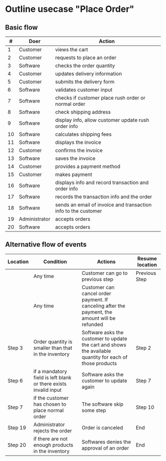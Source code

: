 # Outline usecase "Place Order"
## Basic flow
| # | Doer | Action |
| --- | ---- | --------|
| 1 | Customer | views the cart |
| 2 | Customer | requests to place an order |
| 3 | Software | checks the order quantity |
| 4 | Customer | updates delivery information |
| 5 | Customer | submits the delivery form |
| 6 | Software | validates customer input |
| 7 | Software | checks if customer place rush order or normal order |
| 8 | Software | check shipping address |
| 9 | Software | display info, allow customer update rush order info |
| 10 | Software | calculates shipping fees |
| 11 | Software | displays the invoice |
| 12 | Customer | confirms the invoice |
| 13 | Software | saves the invoice |
| 14 | Customer | provides a payment method |
| 15 | Customer | makes payment |
| 16 | Software | displays info and record transaction and order info |
| 17 | Software | records the transaction info and the order|
| 18 | Software | sends an email of invoice and transaction info to the customer |
| 19 | Administrator | accepts orders |
| 20 | Software | accepts orders |
## Alternative flow of events
| Location | Condition | Actions | Resume location|
| ---- | ---- | --------|------|
| | Any time | Customer can go to previous step | Previous Step |
| | Any time | Customer can cancel order payment. If canceling after the payment, the amount will be refunded | |
| Step 3 | Order quantity is smaller than that in the inventory | Software asks the customer to update the cart and shows the available quantity for each of those products | Step 2 | 
| Step 6 | if a mandatory field is left blank or there exists invalid input | Software asks the customer to update again | Step 7 |
| Step 7 | if the customer has chosen to place normal order | The software skip some step | Step 10 |
| Step 19 | Administrator rejects the order | Order is canceled | End |
| Step 20 | if there are not enough products in the inventory | Softwares denies the approval of an order | End |
